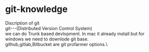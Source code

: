 # git-knowledge
Discription of git\
git---(Distributed Version Control System) \
we can do Trunk based devlopment. In mac it already install but for windows we need to downlode git base.\
github,gitlab,Bitbucket are git profarmer options.\

